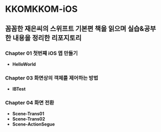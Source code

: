 # KKOMKKOM-iOS
꼼꼼한 재은씨의 스위프트 기본편 책을 읽으며 실습&amp;공부한 내용을 정리한 리포지토리
---

### Chapter 01 첫번쨰 iOS 앱 만들기
- **HelloWorld**
### Chapter 03 화면상의 객체를 제어하는 방법
- **IBTest**
### Chapter 04 화면 전환
- **Scene-Trans01**
- **Scene-Trans02**
- **Scene-ActionSegue**
